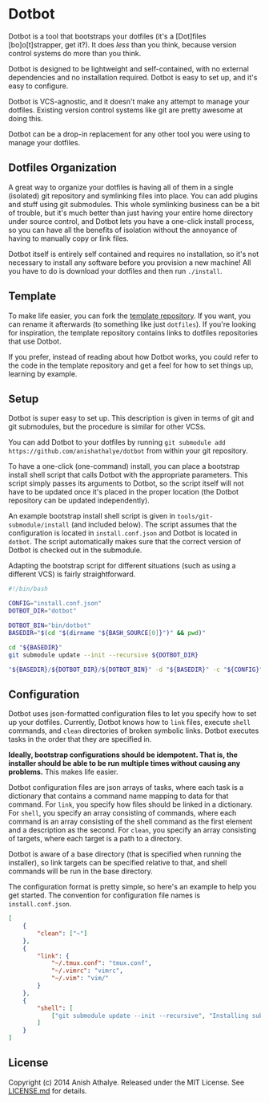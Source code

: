 Dotbot
======

Dotbot is a tool that bootstraps your dotfiles (it's a [Dot]files
[bo]o[t]strapper, get it?). It does *less* than you think, because version
control systems do more than you think.

Dotbot is designed to be lightweight and self-contained, with no external
dependencies and no installation required. Dotbot is easy to set up, and it's
easy to configure.

Dotbot is VCS-agnostic, and it doesn't make any attempt to manage your
dotfiles. Existing version control systems like git are pretty awesome at
doing this.

Dotbot can be a drop-in replacement for any other tool you were using to manage
your dotfiles.

Dotfiles Organization
---------------------

A great way to organize your dotfiles is having all of them in a single
(isolated) git repository and symlinking files into place. You can add plugins
and stuff using git submodules. This whole symlinking business can be a bit of
trouble, but it's much better than just having your entire home directory under
source control, and Dotbot lets you have a one-click install process, so you
can have all the benefits of isolation without the annoyance of having to
manually copy or link files.

Dotbot itself is entirely self contained and requires no installation, so it's
not necessary to install any software before you provision a new machine! All
you have to do is download your dotfiles and then run `./install`.

Template
--------

To make life easier, you can fork the [template repository][template]. If you
want, you can rename it afterwards (to something like just `dotfiles`). If
you're looking for inspiration, the template repository contains links to
dotfiles repositories that use Dotbot.

If you prefer, instead of reading about how Dotbot works, you could refer to
the code in the template repository and get a feel for how to set things up,
learning by example.


Setup
-----

Dotbot is super easy to set up. This description is given in terms of git and
git submodules, but the procedure is similar for other VCSs.

You can add Dotbot to your dotfiles by running
`git submodule add https://github.com/anishathalye/dotbot`
from within your git repository.

To have a one-click (one-command) install, you can place a bootstrap install
shell script that calls Dotbot with the appropriate parameters. This script
simply passes its arguments to Dotbot, so the script itself will not have to be
updated once it's placed in the proper location (the Dotbot repository can be
updated independently).

An example bootstrap install shell script is given in
`tools/git-submodule/install` (and included below). The script assumes that the
configuration is located in `install.conf.json` and Dotbot is located in
`dotbot`. The script automatically makes sure that the correct version of
Dotbot is checked out in the submodule.

Adapting the bootstrap script for different situations (such as using a
different VCS) is fairly straightforward.

```bash
#!/bin/bash

CONFIG="install.conf.json"
DOTBOT_DIR="dotbot"

DOTBOT_BIN="bin/dotbot"
BASEDIR="$(cd "$(dirname "${BASH_SOURCE[0]}")" && pwd)"

cd "${BASEDIR}"
git submodule update --init --recursive ${DOTBOT_DIR}

"${BASEDIR}/${DOTBOT_DIR}/${DOTBOT_BIN}" -d "${BASEDIR}" -c "${CONFIG}" $@
```

Configuration
-------------

Dotbot uses json-formatted configuration files to let you specify how to set up
your dotfiles. Currently, Dotbot knows how to `link` files, execute `shell`
commands, and `clean` directories of broken symbolic links. Dotbot executes
tasks in the order that they are specified in.

**Ideally, bootstrap configurations should be idempotent. That is, the
installer should be able to be run multiple times without causing any
problems.** This makes life easier.

Dotbot configuration files are json arrays of tasks, where each task is a
dictionary that contains a command name mapping to data for that command. For
`link`, you specify how files should be linked in a dictionary. For `shell`,
you specify an array consisting of commands, where each command is an array
consisting of the shell command as the first element and a description as the
second. For `clean`, you specify an array consisting of targets, where each
target is a path to a directory.

Dotbot is aware of a base directory (that is specified when running the
installer), so link targets can be specified relative to that, and shell
commands will be run in the base directory.

The configuration format is pretty simple, so here's an example to help you get
started. The convention for configuration file names is `install.conf.json`.

```json
[
    {
        "clean": ["~"]
    },
    {
        "link": {
            "~/.tmux.conf": "tmux.conf",
            "~/.vimrc": "vimrc",
            "~/.vim": "vim/"
        }
    },
    {
        "shell": [
            ["git submodule update --init --recursive", "Installing submodules"]
        ]
    }
]
```

License
-------

Copyright (c) 2014 Anish Athalye. Released under the MIT License. See
[LICENSE.md][license] for details.

[template]: https://github.com/anishathalye/dotfiles_template
[license]: LICENSE.md
